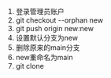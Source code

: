 1. 登录管理员账户
2. git checkout --orphan new
3. git push origin new:new
4. 设置默认分支为new
5. 删除原来的main分支
6. new重命名为main
7. git clone